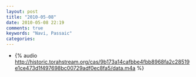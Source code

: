 ```yaml
---
layout: post
title: "2010-05-08"
date: 2010-05-08 22:19
comments: true
keywords: "Navi, Passaic" 
categories: 
---
```


 * {% audio http://historic.torahstream.org/cas/9b173a14cafbbe4fbb8968fa2c28519e1ce473d1f497698bc00729adf0ec8fa5/data.m4a %}

